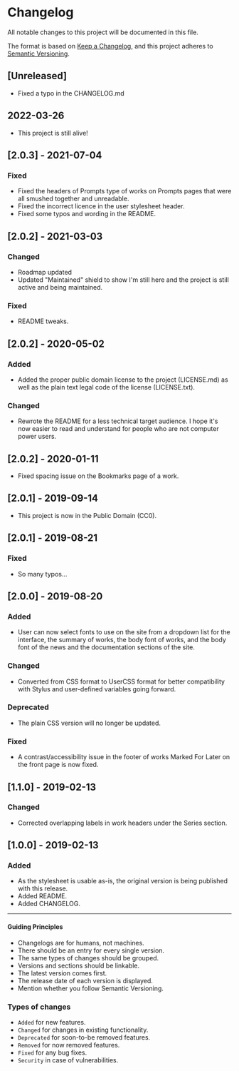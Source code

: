 # Changelog

All notable changes to this project will be documented in this file.

The format is based on [Keep a Changelog](https://keepachangelog.com/en/1.0.0/),
and this project adheres to [Semantic Versioning](https://semver.org/spec/v2.0.0.html).

## [Unreleased]

- Fixed a typo in the CHANGELOG.md

## 2022-03-26

- This project is still alive!

## [2.0.3] - 2021-07-04

### Fixed

- Fixed the headers of Prompts type of works on Prompts pages that were all smushed together and unreadable.
- Fixed the incorrect licence in the user stylesheet header.
- Fixed some typos and wording in the README.

## [2.0.2] - 2021-03-03

### Changed

- Roadmap updated
- Updated "Maintained" shield to show I'm still here and the project is still active and being maintained.

### Fixed

- README tweaks.

## [2.0.2] - 2020-05-02

### Added

- Added the proper public domain license to the project (LICENSE.md) as well as the plain text legal code of the license (LICENSE.txt).

### Changed

- Rewrote the README for a less technical target audience. I hope it's now easier to read and understand for people who are not computer power users.

## [2.0.2] - 2020-01-11

- Fixed spacing issue on the Bookmarks page of a work.

## [2.0.1] - 2019-09-14

- This project is now in the Public Domain (CC0).

## [2.0.1] - 2019-08-21

### Fixed

- So many typos...

## [2.0.0] - 2019-08-20

### Added

- User can now select fonts to use on the site from a dropdown list for the interface, the summary of works, the body font of works, and the body font of the news and the documentation sections of the site.

### Changed

- Converted from CSS format to UserCSS format for better compatibility with Stylus and user-defined variables going forward.

### Deprecated

- The plain CSS version will no longer be updated.

### Fixed

- A contrast/accessibility issue in the footer of works Marked For Later on the front page is now fixed.

## [1.1.0] - 2019-02-13

### Changed

- Corrected overlapping labels in work headers under the Series section.

## [1.0.0] - 2019-02-13

### Added

- As the stylesheet is usable as-is, the original version is being published with this release.
- Added README.
- Added CHANGELOG.

---

#### Guiding Principles

- Changelogs are for humans, not machines.
- There should be an entry for every single version.
- The same types of changes should be grouped.
- Versions and sections should be linkable.
- The latest version comes first.
- The release date of each version is displayed.
- Mention whether you follow Semantic Versioning.

### Types of changes

- `Added` for new features.
- `Changed` for changes in existing functionality.
- `Deprecated` for soon-to-be removed features.
- `Removed` for now removed features.
- `Fixed` for any bug fixes.
- `Security` in case of vulnerabilities.
